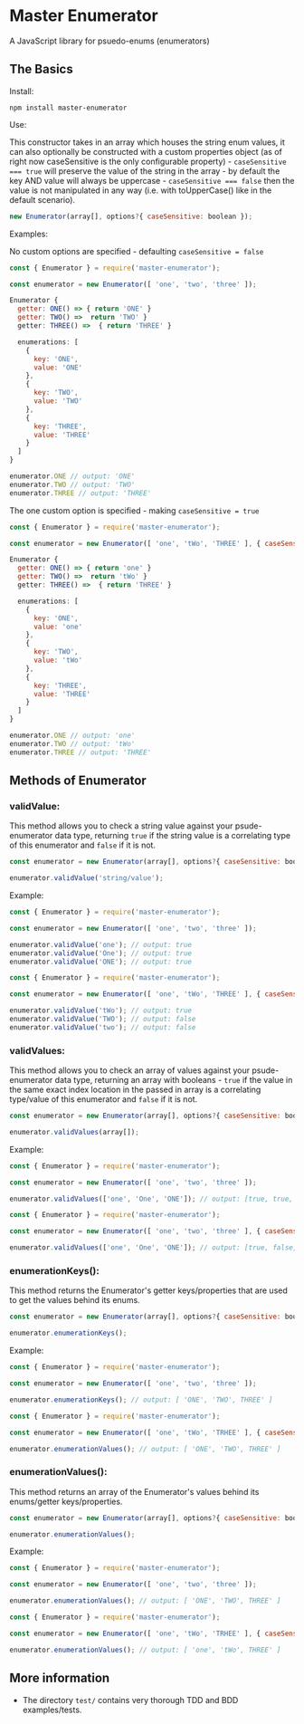 # Master Enumerator

A JavaScript library for psuedo-enums (enumerators)

## The Basics

Install:

```text
npm install master-enumerator
```

Use:

This constructor takes in an array which houses the string enum values, it can also optionally be constructed with a custom properties object (as of right now caseSensitive is the only configurable property) - `caseSensitive === true` will preserve the value of the string in the array - by default the key AND value will always be uppercase - `caseSensitive === false` then the value is not manipulated in any way (i.e. with toUpperCase() like in the default scenario).

```js
new Enumerator(array[], options?{ caseSensitive: boolean });
```

Examples:

No custom options are specified - defaulting `caseSensitive = false`

```js
const { Enumerator } = require('master-enumerator');

const enumerator = new Enumerator([ 'one', 'two', 'three' ]);

Enumerator {
  getter: ONE() => { return 'ONE' }
  getter: TWO() =>  return 'TWO' }
  getter: THREE() =>  { return 'THREE' }

  enumerations: [
    {
      key: 'ONE',
      value: 'ONE'
    },
    {
      key: 'TWO',
      value: 'TWO'
    },
    {
      key: 'THREE',
      value: 'THREE'
    }
  ]
}

enumerator.ONE // output: 'ONE'
enumerator.TWO // output: 'TWO'
enumerator.THREE // output: 'THREE'
```

The one custom option is specified - making `caseSensitive = true`

```js
const { Enumerator } = require('master-enumerator');

const enumerator = new Enumerator([ 'one', 'tWo', 'THREE' ], { caseSensitive: true });

Enumerator {
  getter: ONE() => { return 'one' }
  getter: TWO() =>  return 'tWo' }
  getter: THREE() =>  { return 'THREE' }

  enumerations: [
    {
      key: 'ONE',
      value: 'one'
    },
    {
      key: 'TWO',
      value: 'tWo'
    },
    {
      key: 'THREE',
      value: 'THREE'
    }
  ]
}

enumerator.ONE // output: 'one'
enumerator.TWO // output: 'tWo'
enumerator.THREE // output: 'THREE'
```

## Methods of Enumerator

### validValue:

This method allows you to check a string value against your psude-enumerator data type, returning `true` if the string value is a correlating type of this enumerator and `false` if it is not.

```js
const enumerator = new Enumerator(array[], options?{ caseSensitive: boolean });

enumerator.validValue('string/value');
```

Example:

```js
const { Enumerator } = require('master-enumerator');

const enumerator = new Enumerator([ 'one', 'two', 'three' ]);

enumerator.validValue('one'); // output: true
enumerator.validValue('One'); // output: true
enumerator.validValue('ONE'); // output: true
```

```js
const { Enumerator } = require('master-enumerator');

const enumerator = new Enumerator([ 'one', 'tWo', 'THREE' ], { caseSensitive: true });

enumerator.validValue('tWo'); // output: true
enumerator.validValue('TWO'); // output: false
enumerator.validValue('two'); // output: false
```

### validValues:

This method allows you to check an array of values against your psude-enumerator data type, returning an array with booleans - `true` if the value in the same exact index location in the passed in array is a correlating type/value of this enumerator and `false` if it is not.

```js
const enumerator = new Enumerator(array[], options?{ caseSensitive: boolean });

enumerator.validValues(array[]);
```

Example:

```js
const { Enumerator } = require('master-enumerator');

const enumerator = new Enumerator([ 'one', 'two', 'three' ]);

enumerator.validValues(['one', 'One', 'ONE']); // output: [true, true, true]
```

```js
const { Enumerator } = require('master-enumerator');

const enumerator = new Enumerator([ 'one', 'two', 'three' ], { caseSensitive: true });

enumerator.validValues(['one', 'One', 'ONE']); // output: [true, false, false]
```

### enumerationKeys():

This method returns the Enumerator's getter keys/properties that are used to get the values behind its enums.

```js
const enumerator = new Enumerator(array[], options?{ caseSensitive: boolean });

enumerator.enumerationKeys();
```

Example:

```js
const { Enumerator } = require('master-enumerator');

const enumerator = new Enumerator([ 'one', 'two', 'three' ]);

enumerator.enumerationKeys(); // output: [ 'ONE', 'TWO', THREE' ]
```

```js
const { Enumerator } = require('master-enumerator');

const enumerator = new Enumerator([ 'one', 'tWo', 'TRHEE' ], { caseSensitive: true });

enumerator.enumerationValues(); // output: [ 'ONE', 'TWO', THREE' ]
```

### enumerationValues():

This method returns an array of the Enumerator's values behind its enums/getter keys/properties.

```js
const enumerator = new Enumerator(array[], options?{ caseSensitive: boolean });

enumerator.enumerationValues();
```

Example:

```js
const { Enumerator } = require('master-enumerator');

const enumerator = new Enumerator([ 'one', 'two', 'three' ]);

enumerator.enumerationValues(); // output: [ 'ONE', 'TWO', THREE' ]
```

```js
const { Enumerator } = require('master-enumerator');

const enumerator = new Enumerator([ 'one', 'tWo', 'TRHEE' ], { caseSensitive: true });

enumerator.enumerationValues(); // output: [ 'one', 'tWo', THREE' ]
```

## More information

* The directory `test/` contains very thorough TDD and BDD examples/tests.
